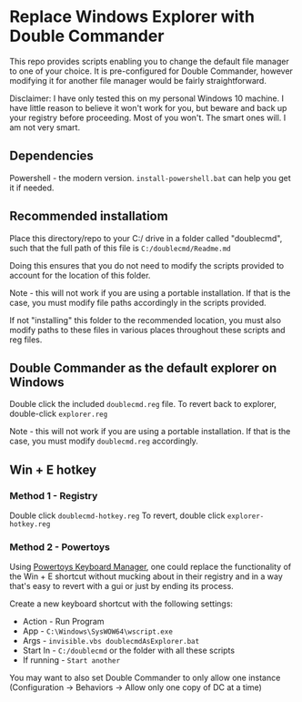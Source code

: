 
# Replace Windows Explorer with Double Commander
This repo provides scripts enabling you to change the default file manager to one of your choice. It is pre-configured for Double Commander, however modifying it for another file manager would be fairly straightforward.

Disclaimer: I have only tested this on my personal Windows 10 machine. I have little reason to believe it won't work for you, but beware and back up your registry before proceeding. Most of you won't. The smart ones will. I am not very smart.

## Dependencies
Powershell - the modern version. `install-powershell.bat` can help you get it if needed.

## Recommended installatiom
Place this directory/repo to your C:/ drive in a folder called "doublecmd", such that the full path of this file is `C:/doublecmd/Readme.md`

Doing this ensures that you do not need to modify the scripts provided to account for the location of this folder.

Note - this will not work if you are using a portable installation. If that is the case, you must modify file paths accordingly in the scripts provided.

If not "installing" this folder to the recommended location, you must also modify paths to these files in various places throughout these scripts and reg files.


## Double Commander as the default explorer on Windows
Double click the included `doublecmd.reg` file. To revert back to explorer, double-click `explorer.reg`

Note - this will not work if you are using a portable installation. If that is the case, you must modify `doublecmd.reg` accordingly.


## Win + E hotkey
### Method 1 - Registry
Double click `doublecmd-hotkey.reg`
To revert, double click `explorer-hotkey.reg`

### Method 2 - Powertoys
Using [Powertoys Keyboard Manager](https://learn.microsoft.com/en-us/windows/powertoys/keyboard-manager), one could replace the functionality of the Win + E shortcut without mucking about in their registry and in a way that's easy to revert with a gui or just by ending its process.

Create a new keyboard shortcut with the following settings:

- Action - Run Program
- App - `C:\Windows\SysWOW64\wscript.exe`
- Args - `invisible.vbs doublecmdAsExplorer.bat`
- Start In - `C:/doublecmd` or the folder with all these scripts
- If running - `Start another`


You may want to also set Double Commander to only allow one instance (Configuration -> Behaviors -> Allow only one copy of DC at a time)
